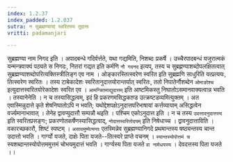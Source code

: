 ```yaml
---
index: 1.2.37
index_padded: 1.2.037
sutra: न सुब्रह्मण्यायां स्वरितस्य तूदात्तः
vritti: padamanjari

---
```

सुब्रह्मण्या नाम निगद इति । अपादबन्धे गदिर्वर्त्तते, यथा गद्यमिति, निशब्दः प्रकर्षे । उच्चैरपादबन्धं यजुरात्मकं यन्मन्त्रवाक्यं पठ्यते स निगदः, नितरां गद्यत इति कर्मणि `नौ गदनद` इत्यप्, तस्य च सुब्रह्णण्याशब्दोपलक्षितत्वात् सुब्रह्मण्याशब्दोपरित्यक्तिस्त्रीलिङ्ग एव नाम । ओङ्कारस्तित्स्वरेण स्वरित इति सुब्रह्मणि साधुरिति यत्प्रत्ययः, तित्स्वरेण स्वरितः । तस्य टाबेकादेशः स्वरितानुदात्तयोरान्तर्यात् स्वरितः, ततो निपातेर्नौशब्देन `ओमाङोश्च` इत्युदात्तस्वरितयोरेकादेशः स्वरित एव । `आमन्त्रितमाद्युदात्तम्` इति आष्टमिकस्तु निघातोऽसमानवाक्यत्वान्न भवति । तस्यानेनेति । न च तस्यासिद्धत्वम्, इदं हि प्रकरणमसिद्धकाण़्ड उत्क्रष्टडव्यमित्युक्तम् । अत एवास्मिन्नुदात्ते कृते शेषनिघातोऽपि न भवति; यथोद्देशपक्षेऽनुदात्तपरिभाषायां कर्त्तव्यायाम् असिद्धत्वेन वर्ज्यमानाभावात् । तेनेह द्वावप्युदात्तौ सम्पन्नौ थइति । पश्चिम एकोऽनुदात्त इति । न च तस्य `उदत्तादनुदात्तस्य` इति स्वरितप्रसङ्गः; प्रकरणोतकर्षेणस्यासिद्धत्वाद्, `नोदात्तस्वरितोदयम्` इति निषेधाच्च । द्वावनुदात्ताविति । वकारच्छकारौ, शिष्टं स्पष्टम् । `असावमुष्येत्यन्तः` एतस्मिन्नेव सुब्रह्मण्यानिगदे प्रथमान्तस्य षष्ठ्यन्तस्य चान्त उदात्तो भवति । गार्ग्यो यजते, दाक्षेः पिता यजते--तित्स्वरे प्राप्ते वचनम् । `स्यान्तस्योपोत्तमं च` स्यशब्दान्तस्योपोत्तममुत्तमं चोभयमुदात्तं भवति । गार्ग्यस्य पिता यजते `वा नामेधयस्य` । देवदत्तस्य पिता यजते ।।